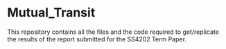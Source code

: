 # Mutual_Transit

This repository contains all the files and the code required to get/replicate the results of the report submitted for the SS4202 Term Paper.
